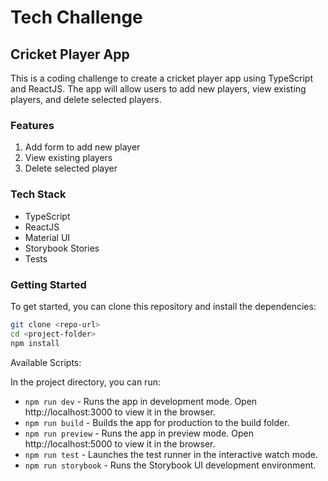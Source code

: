 # Tech Challenge

## Cricket Player App

This is a coding challenge to create a cricket player app using TypeScript and ReactJS. The app will allow users to add new players, view existing players, and delete selected players.

### Features

1. Add form to add new player
2. View existing players
3. Delete selected player

### Tech Stack

* TypeScript
* ReactJS
* Material UI
* Storybook Stories
* Tests

### Getting Started

To get started, you can clone this repository and install the dependencies:

```bash
git clone <repo-url>
cd <project-folder>
npm install
```

Available Scripts:

In the project directory, you can run:

* `npm run dev` - Runs the app in development mode. Open http://localhost:3000 to view it in the browser.
* `npm run build` - Builds the app for production to the build folder.
* `npm run preview` - Runs the app in preview mode. Open http://localhost:5000 to view it in the browser.
* `npm run test` - Launches the test runner in the interactive watch mode.
* `npm run storybook` - Runs the Storybook UI development environment.